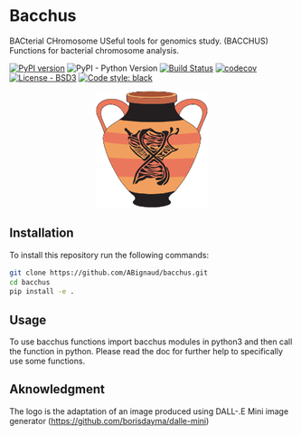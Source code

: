 # Bacchus

BACterial CHromosome USeful tools for genomics study. (BACCHUS)
Functions for bacterial chromosome analysis.

[![PyPI version](https://badge.fury.io/py/bacchus.svg)](https://badge.fury.io/py/bacchus)
![PyPI - Python Version](https://img.shields.io/pypi/pyversions/bacchus.svg)
[![Build Status](https://github.com/abignaud/bacchus/actions/workflows/python-package.yml/badge.svg)](https://github.com/abignaud/bacchus/actions)
[![codecov](https://codecov.io/gh/abignaud/bacchus/branch/master/graph/badge.svg)](https://codecov.io/gh/abignaud/bacchus)
[![License - BSD3](https://img.shields.io/badge/License-BSD_3--Clause-blue.svg)](https://opensource.org/licenses/BSD-3-Clause)
[![Code style: black](https://img.shields.io/badge/code%20style-black-000000.svg)](https://github.com/ambv/black)

<p align="center">
  <img src="image/logo.png" width="200">
</p>


## Installation

To install this repository run the following commands:

```bash  
git clone https://github.com/ABignaud/bacchus.git
cd bacchus
pip install -e .
```

## Usage

To use bacchus functions import bacchus modules in python3 and then call the
function in python. Please read the doc for further help to specifically use
some functions.

## Aknowledgment 

The logo is the adaptation of an image produced using DALL-.E Mini image
generator (https://github.com/borisdayma/dalle-mini)
